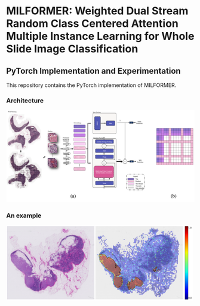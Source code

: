 # MILFORMER: Weighted Dual Stream Random Class Centered Attention Multiple Instance Learning for Whole Slide Image Classification

## PyTorch Implementation and Experimentation

This repository contains the PyTorch implementation of MILFORMER.

### Architecture

<img src="Figures/arch.png" alt="alt text" width="750"/>

### An example

<img src="Figures/rois.png" alt="alt text" width="500"/>
